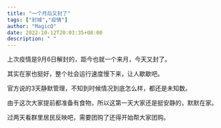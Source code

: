 ```yaml
---
title: "一个月后又封了"
tags: ["封城","疫情"]
author: "MagicQ"
date: 2022-10-12T20:03:35+08:00
description: " "
---
```


上次疫情是9月6日解封的，距今也就一个来月，今天又封了。

其实在家也挺好，整个社会运行速度慢下来，让人歇歇吧。

官方说的3天静默管理，不知到时候情况到底怎么样，都还是未知数。

由于这次大家提前都准备有食物，所以这第一天大家还是挺安静的，默默在家。

过两天看群里居民反映吧，需要团购了还得开始帮大家团购。
